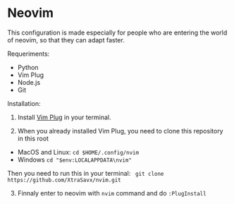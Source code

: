 # Neovim
This configuration is made especially for people who are entering the world of neovim, so that they can adapt faster.

Requeriments:
- Python
- Vim Plug
- Node.js
- Git

Installation:

1. Install [Vim Plug](https://github.com/junegunn/vim-plug) in your terminal.

2. When you already installed Vim Plug, you need to clone this repository in this root
- MacOS and Linux: ``cd $HOME/.config/nvim``
- Windows ``cd "$env:LOCALAPPDATA\nvim"``

Then you need to run this in your terminal:
`` git clone https://github.com/XtraSavx/nvim.git``

3. Finnaly enter to neovim with ``nvim`` command and do ``:PlugInstall``


